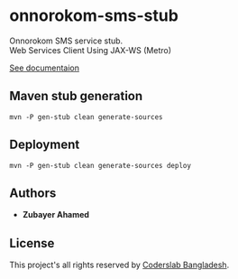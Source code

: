 # onnorokom-sms-stub
Onnorokom SMS service stub.  
Web Services Client Using JAX-WS (Metro)

[See documentaion ](https://api2.onnorokomsms.com/sendsms.asmx)
 

## Maven stub generation

```
mvn -P gen-stub clean generate-sources
```

## Deployment
```
mvn -P gen-stub clean generate-sources deploy
```

## Authors

* **Zubayer Ahamed**

## License

This project's all rights reserved by [Coderslab Bangladesh](https://www.facebook.com/CodersLabBangladesh/?ref=bookmarks). 


